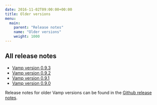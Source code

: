 ```yaml
---
date: 2016-11-02T09:00:00+00:00
title: Older versions
menu:
  main:
    parent: "Release notes"
    name: "Older versions"
    weight: 1000
---
```


## All release notes

* [Vamp version 0.9.3](/documentation/release-notes/version-0-9-3/)
* [Vamp version 0.9.2](/documentation/release-notes/version-0-9-2/)
* [Vamp version 0.9.1](/documentation/release-notes/version-0-9-1/)
* [Vamp version 0.9.0](/documentation/release-notes/version-0-9-0/)

Release notes for older Vamp versions can be found in the [Github release notes](https://github.com/magneticio/vamp/releases).
